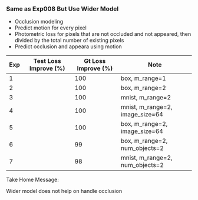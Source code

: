 ### Same as Exp008 But Use Wider Model 

- Occlusion modeling
- Predict motion for every pixel
- Photometric loss for pixels that are not occluded and not appeared, then divided by the total number of existing pixels
- Predict occlusion and appeara using motion


| Exp | Test Loss Improve (%) | Gt Loss Improve (%) | Note |
| ------------- | ----------- | ----------- | ----------- | 
| 1 | | 100 | box, m_range=1 |
| 2 | | 100 | box, m_range=2 |
| 3 | | 100 | mnist, m_range=2 |
| 4 | | 100 | mnist, m_range=2, image_size=64 |
| 5 | | 100 | box, m_range=2, image_size=64 | 
| 6 | | 99 | box, m_range=2, num_objects=2 |
| 7 | | 98 | mnist, m_range=2, num_objects=2 | 

Take Home Message:

Wider model does not help on handle occlusion
